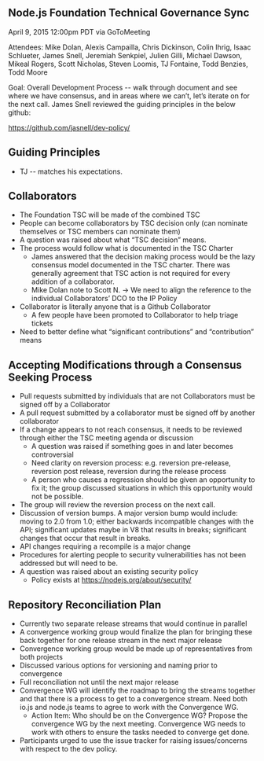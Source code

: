 ## Node.js Foundation Technical Governance Sync
April 9, 2015
12:00pm PDT
via GoToMeeting

Attendees:  Mike Dolan, Alexis Campailla, Chris Dickinson, Colin Ihrig, Isaac Schlueter, James Snell, Jeremiah Senkpiel, Julien Gilli, Michael Dawson, Mikeal Rogers, Scott Nicholas, Steven Loomis, TJ Fontaine, Todd Benzies, Todd Moore

Goal:  Overall Development Process -- walk through document and see where we have consensus, and in areas where we can’t, let’s iterate on for the next call.  James Snell reviewed the guiding principles in the below github:

https://github.com/jasnell/dev-policy/

## Guiding Principles
- TJ -- matches his expectations. <add User extensible small core>

## Collaborators
- The Foundation TSC will be made of the combined TSC
- People can become collaborators by TSC decision only (can nominate themselves or TSC members can nominate them)
- A question was raised about what “TSC decision” means.
- The process would follow what is documented in the TSC Charter
  - James answered that the decision making process would be the lazy consensus model documented in the TSC charter. There was generally agreement that TSC action is not required for every addition of a collaborator.
  - Mike Dolan note to Scott N. → We need to align the reference to the individual Collaborators’ DCO to the IP Policy
- Collaborator is literally anyone that is a Github Collaborator
  - A few people have been promoted to Collaborator to help triage tickets
- Need to better define what “significant contributions”  and “contribution” means

## Accepting Modifications through a Consensus Seeking Process
- Pull requests submitted by individuals that are not Collaborators must be signed off by a Collaborator
- A pull request submitted by a collaborator must be signed off by another collaborator
- If a change appears to not reach consensus, it needs to be reviewed through either the TSC meeting agenda or discussion
  - A question was raised if something goes in and later becomes controversial
  - Need clarity on reversion process: e.g. reversion pre-release, reversion post release, reversion during the release process
  - A person who causes a regression should be given an opportunity to fix it; the group discussed situations in which this opportunity would not be possible.
- The group will review the reversion process on the next call.
- Discussion of version bumps. A major version bump would include: moving to 2.0 from 1.0; either backwards incompatible changes with the API; significant updates maybe in V8 that results in breaks; significant changes that occur that result in breaks.
- API changes requiring a recompile is a major change
- Procedures for alerting people to security vulnerabilities has not been addressed but will need to be.
- A question was raised about an existing security policy
  - Policy exists at https://nodejs.org/about/security/

## Repository Reconciliation Plan
- Currently two separate release streams that would continue in parallel
- A convergence working group would finalize the plan for bringing these back together for one release stream in the next major release
- Convergence working group would be made up of representatives from both projects
- Discussed various options for versioning and naming prior to convergence
- Full reconciliation not until the next major release
- Convergence WG will identify the roadmap to bring the streams together and that there is a process to get to a convergence stream. Need both io.js and node.js teams to agree to work with the Convergence WG.
  - Action Item: Who should be on the Convergence WG? Propose the convergence WG by the next meeting. Convergence WG needs to work with others to ensure the tasks needed to converge get done.
- Participants urged to use the issue tracker for raising issues/concerns with respect to the dev policy.
